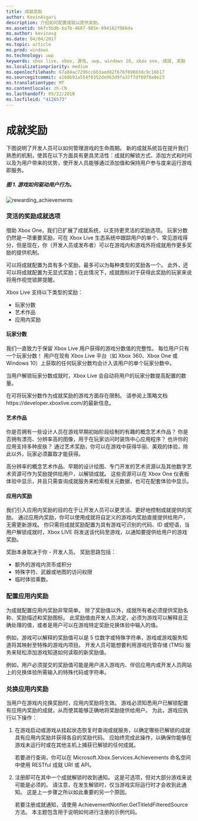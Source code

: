 ```yaml
---
title: 成就奖励
author: KevinAsgari
description: 介绍如何配置成就以提供奖励。
ms.assetid: b6fc5bdb-ba7b-4687-985e-894182f066da
ms.author: kevinasg
ms.date: 04/04/2017
ms.topic: article
ms.prod: windows
ms.technology: uwp
keywords: xbox live, xbox, 游戏, uwp, windows 10, xbox one, 成就, 奖励
ms.localizationpriority: medium
ms.openlocfilehash: 67a84ac7296ccbb3aed82f676f09083dc9c16b17
ms.sourcegitcommit: a160b91a554f8352de963d9fa37f7df89f8a0e23
ms.translationtype: MT
ms.contentlocale: zh-CN
ms.lasthandoff: 09/22/2018
ms.locfileid: "4126573"
---
```

# <a name="achievement-rewards"></a>成就奖励

下图说明了开发人员可以如何管理游戏的生命周期。 新的成就系统旨在提升我们熟悉的机制，使其在以下方面具有更具灵活性：成就的解锁方式、添加方式和时间以及为用户带来的优势，使开发人员能够通过添加值和保持用户参与度来运行游戏即服务。

##### <a name="figure-1---how-a-title-might-drive-user-behavior"></a>图 1.   游戏如何驱动用户行为。 #####
![rewarding_achievements](../images/omega/achievements_overview_01_drive_behavior.png)

### <a name="flexible-options-for-rewarding-achievement"></a>灵活的奖励成就选项 ###
借助 Xbox One，我们已扩展了成就系统，以支持更灵活的奖励选项。 玩家分数仍然是一项重要奖励，可在 Xbox Live 生态系统中跟踪用户的单个、常见游戏得分，但是现在，你（开发人员或发布者）可以在游戏内和游戏外将成就用作更多奖励的提供机制。

可以将成就配置为具有多个奖励，最多可以为每种类型的奖励各一个。 此外，还可以将成就配置为无显式奖励；在此情况下，成就图标对于获得此奖励的玩家来说将用作视觉锁屏提醒。

Xbox Live 支持以下类型的奖励：

* 玩家分数
* 艺术作品
* 应用内奖励

#### <a name="gamerscore"></a>玩家分数 ####
我们一直致力于保留 Xbox Live 用户获得的游戏分数值的完整性。 每位用户只有一个玩家分数！ 用户在现有 Xbox Live 平台（如 Xbox 360、Xbox One 或 Windows 10）上获取的任何玩家分数均会计入该用户的单个玩家分数中。

当用户解锁玩家分数成就时，Xbox Live 会自动将用户的玩家分数提高配置的数量。

在可将玩家分数作为成就奖励的游戏方面存在限制。 请参阅上策略文档https://developer.xboxlive.com/的最新信息。

#### <a name="art"></a>艺术作品 ####
你是否拥有一些设计人员在游戏早期初始阶段绘制的有趣的概念艺术作品？ 你是否拥有漂亮、分辨率高的图像，用于在玩家访问时装饰中心应用程序？ 也许你的应用支持多种皮肤？ 通过艺术奖励，你可以在游戏中获得华丽、美观的体验，除此以外，玩家必须赢取才能获得。

高分辨率的概念艺术作品、早期的设计绘图、专门开发的艺术资源以及其他数字艺术资源可作为奖励提供给用户，以解锁成就。 这些资源可以在 Xbox One 仪表板体验中显示，并且只需查询成就服务来检索相关元数据，也可在配套体验中显示。

#### <a name="in-app-rewards"></a>应用内奖励 ####
我们引入应用内奖励的目的在于让开发人员可以更灵活、更好地控制成就提供的奖励。 通过应用内奖励，你可以使用成就将自定义的游戏内奖励直接提供给用户，无需更新游戏。 你只需将成就奖励配置为具有游戏可识别的代码、ID 或短语，当用户解锁成就时，Xbox LIVE 将发送该代码至游戏，以通知要提供给用户的游戏奖励。

奖励本身取决于你 - 开发人员。 奖励思路包括：

* 额外的游戏内货币或积分
* 特殊字符、武器或地图的访问权限
* 临时体验乘数。

### <a name="configuring-in-app-rewards"></a>配置应用内奖励 ###
为成就配置应用内奖励非常简单。 除了奖励值以外，成就所有者必须提供奖励名称、奖励描述和奖励图标。 此奖励值由开发人员决定，必须为游戏可以解释且正确处理的值，或者是用户可以在游戏特定奖励兑换体验中输入的值。

例如，游戏可以解释的奖励值可以是 5 位数字或特殊字符串，游戏或游戏服务知道将其映射至特殊的游戏内项目。 开发人员可能想要利用游戏托管存储 (TMS) 服务来轻松添加游戏知道如何读取的新奖励值。

例如，用户必须提交的奖励值可能是用户进入游戏内、伴侣应用内或开发人员网站上的兑换体验所需输入的特殊代码或字符串。

### <a name="redeeming-in-app-rewards"></a>兑换应用内奖励 ###
当用户在游戏内兑换奖励时，应用内奖励将生效。 游戏必须知悉用户已解锁配置有应用内奖励的成就，从而使其能够正确地将奖励提供给用户。 为此，游戏应执行以下操作：

1. 在游戏启动或游戏从挂起状态恢复时查询成就服务，以确定哪些已解锁的成就具有应用内奖励并获得各自的奖励代码。 应始终完成此操作，以确保你能够在游戏未运行时或在其他主机上捕获已解锁的任何成就。  

    若要进行查询，你可以在 Microsoft.Xbox.Services.Achievements 命名空间中使用 RESTful 成就 URI 或 API。

2. 注册即可在其中一个成就解锁时收到通知。 这是可选项，但对大部分游戏来说可能是必须的。 请注意，在发生解锁时，仅当游戏实际运行时才会收到此通知。 这是上一步骤之所以如此重要的另一个原因。

   若要注册成就通知，请使用 AchievementNotifier.GetTitleIdFilteredSource 方法。 本主题包含用于说明如何进行注册的示例代码。

